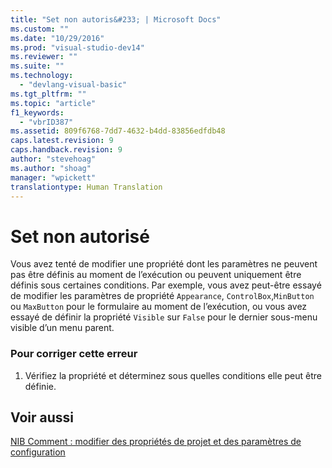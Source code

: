 ```yaml
---
title: "Set non autoris&#233; | Microsoft Docs"
ms.custom: ""
ms.date: "10/29/2016"
ms.prod: "visual-studio-dev14"
ms.reviewer: ""
ms.suite: ""
ms.technology: 
  - "devlang-visual-basic"
ms.tgt_pltfrm: ""
ms.topic: "article"
f1_keywords: 
  - "vbrID387"
ms.assetid: 809f6768-7dd7-4632-b4dd-83856edfdb48
caps.latest.revision: 9
caps.handback.revision: 9
author: "stevehoag"
ms.author: "shoag"
manager: "wpickett"
translationtype: Human Translation
---
```

# Set non autoris&#233;
Vous avez tenté de modifier une propriété dont les paramètres ne peuvent pas être définis au moment de l’exécution ou peuvent uniquement être définis sous certaines conditions. Par exemple, vous avez peut\-être essayé de modifier les paramètres de propriété `Appearance`, `ControlBox`,`MinButton` ou `MaxButton` pour le formulaire au moment de l’exécution, ou vous avez essayé de définir la propriété `Visible` sur `False` pour le dernier sous\-menu visible d’un menu parent.  
  
### Pour corriger cette erreur  
  
1.  Vérifiez la propriété et déterminez sous quelles conditions elle peut être définie.  
  
## Voir aussi  
 [NIB Comment : modifier des propriétés de projet et des paramètres de configuration](http://msdn.microsoft.com/fr-fr/e7184bc5-2f2b-4b4f-aa9a-3ecfcbc48b67)